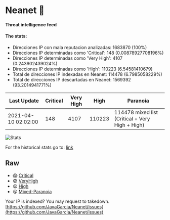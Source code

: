 # Neanet :hocho:
#### Threat intelligence feed
#### The stats:

- Direcciones IP con mala reputacion analizadas: 1683870 (100%)
- Direcciones IP determinadas como 'Critical':  148 (0.00878927708196%)
- Direcciones IP determinadas como 'Very High':  4107 (0.243902439024%)
- Direcciones IP determinadas como 'High':  110223 (6.54581410679)
- Total de direcciones IP indexadas en Neanet:  114478 (6.7985058229%)
- Total de direcciones IP descartadas en Neanet:  1569392 (93.2014941771%)

| Last Update | Critical | Very High | High | Paranoia |
| --- | --- | --- | --- | --- |
| 2021-04-10 02:02:00 | 148 | 4107 | 110223 | 114478 mixed list (Critical + Very High + High)|

![Stats](https://docs.google.com/spreadsheets/d/e/2PACX-1vSnaNMIXVabIpDJjufMlzH7poXnshF3mgd8Is1g9ytUEzVsP5my4Trn8f-xkoLLQ38xpL3HtmUexLo6/pubchart?oid=501124687&format=image)

For the historical stats go to: [link](/stats.csv)
## Raw
- :scream: [Critical](https://raw.githubusercontent.com/JavaGarcia/Neanet/master/blacklists/neanet_critical.txt)
- :fearful: [VeryHigh](https://raw.githubusercontent.com/JavaGarcia/Neanet/master/blacklists/neanet_veryHigh.txtt)
- :frowning: [High](https://raw.githubusercontent.com/JavaGarcia/Neanet/master/blacklists/neanet_high.txt)
- :dizzy_face: [Mixed-Paranoia](https://raw.githubusercontent.com/JavaGarcia/Neanet/master/blacklists/neanet_all.txt)


Your IP is indexed? You may request to takedown. [https://github.com/JavaGarcia/Neanet/issues](https://github.com/JavaGarcia/Neanet/issues)








































































































































































































































































































































































































































































































































































































































































































































































































































































































































































































































































































































































































































































































































































































































































































































































































































































































































































































































































































































































































































































































































































































































































































































































































































































































































































































































































































































































































































































































































































































































































































































































































































































































































































































































































































































































































































































































































































































































































































































































































































































































































































































































































































































































































































































































































































































































































































































































































































































































































































































































































































































































































































































































































































































































































































































































































































































































